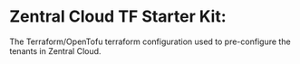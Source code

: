# Zentral Cloud TF Starter Kit:

The Terraform/OpenTofu terraform configuration used to pre-configure the tenants in Zentral Cloud.
